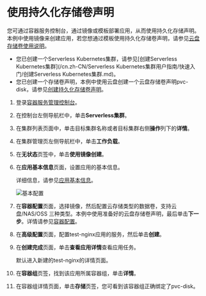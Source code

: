 # 使用持久化存储卷声明

您可通过容器服务控制台，通过镜像或模板部署应用，从而使用持久化存储声明。本例中使用镜像来创建应用，若您想通过模板使用持久化存储卷声明，请参见[云盘存储卷使用说明](/cn.zh-CN/Kubernetes集群用户指南/存储管理-Flexvolume/云盘存储卷/云盘存储卷使用说明.md)。

-   您已创建一个Serverless Kubernetes集群，请参见[创建Serverless Kubernetes集群](/cn.zh-CN/Serverless Kubernetes集群用户指南/快速入门/创建Serverless Kubernetes集群.md)。
-   您已创建一个存储卷声明，本例中使用云盘创建一个云盘存储卷声明pvc-disk，请参见[创建持久化存储卷声明](/cn.zh-CN/Kubernetes集群用户指南/存储管理-Flexvolume/创建持久化存储卷声明.md)。

1.  登录[容器服务管理控制台](https://cs.console.aliyun.com)。

2.  在控制台左侧导航栏中，单击**Serverless集群**。

3.  在集群列表页面中，单击目标集群名称或者目标集群右侧**操作**列下的**详情**。

4.  在集群管理页左侧导航栏中，单击**工作负载**。

5.  在**无状态**页签中，单击**使用镜像创建**。

6.  在**应用基本信息**页面，设置应用的基本信息。

    详细信息，请参见[应用基本信息](/cn.zh-CN/Kubernetes集群用户指南/应用管理/使用镜像创建无状态Deployment应用.md)。

    ![基本配置](https://static-aliyun-doc.oss-accelerate.aliyuncs.com/assets/img/zh-CN/0885659951/p10973.png)

7.  在**容器配置**页面，选择镜像，然后配置云存储类型的数据卷，支持云盘/NAS/OSS 三种类型。本例中使用准备好的云盘存储卷声明，最后单击**下一步**。详情请参见[容器配置](/cn.zh-CN/Kubernetes集群用户指南/应用管理/使用镜像创建无状态Deployment应用.md)。

8.  在**高级配置**页面，配置test-nginx应用的服务，然后单击**创建**。

9.  在**创建完成**页面，单击**查看应用详情**查看应用任务。

    默认进入新建的test-nginx的详情页面。

10. 在**容器组**页签，找到该应用所属容器组，单击**详情**。

11. 在容器组详情页面，单击**存储**页签，您可看到该容器组正确绑定了pvc-disk。


